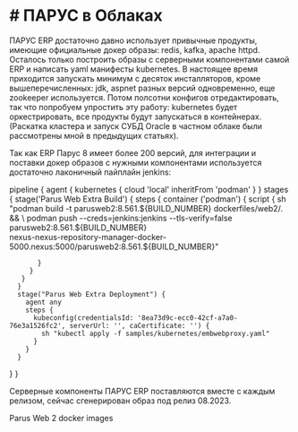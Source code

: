 # # ПАРУС в Облаках

ПАРУС ERP достаточно давно использует привычные продукты, имеющие официальные докер образы: redis, kafka, apache httpd. 
Осталось только построить образы с серверными компонентами самой ERP и написать yaml манифесты kubernetes.
В настоящее время приходится запускать минимум с десяток инсталляторов, кроме вышеперечисленных: jdk, aspnet разных версий одновременно, еще zookeeper используется.
Потом полсотни конфигов отредактировать, так что попробуем упростить эту работу: kubernetes будет оркестрировать, все продукты будут запускаться в контейнерах.
(Раскатка кластера и запуск СУБД Oracle в частном облаке были рассмотрены мной в предыдущих статьях).

Так как ERP Парус 8 имеет более 200 версий, для интеграции и поставки докер образов с нужными компонентами используется достаточно лаконичный пайплайн jenkins:

pipeline { 
  agent {
    kubernetes {
      cloud 'local'
      inheritFrom 'podman'
    }
  }
  stages {
      stage('Parus Web Extra Build') {
       steps {
         container ('podman') {
           script {
             sh "podman build -t parusweb2:8.561.${BUILD_NUMBER} dockerfiles/web2/. && \
                 podman push --creds=jenkins:jenkins --tls-verify=false parusweb2:8.561.${BUILD_NUMBER} \
                  nexus-nexus-repository-manager-docker-5000.nexus:5000/parusweb2:8.561.${BUILD_NUMBER}"

           }
         }
       }
      }
      stage("Parus Web Extra Deployment") {
        agent any
        steps {
          kubeconfig(credentialsId: '8ea73d9c-ecc0-42cf-a7a0-76e3a1526fc2', serverUrl: '', caCertificate: '') {
            sh "kubectl apply -f samples/kubernetes/embwebproxy.yaml"
          }
        }
      }
  }
}

Серверные компоненты ПАРУС ERP поставляются вместе с каждым релизом, сейчас сгенерирован образ под релиз 08.2023.


Parus Web 2 docker images
